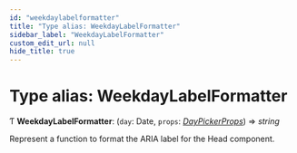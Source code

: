```yaml
---
id: "weekdaylabelformatter"
title: "Type alias: WeekdayLabelFormatter"
sidebar_label: "WeekdayLabelFormatter"
custom_edit_url: null
hide_title: true
---
```


# Type alias: WeekdayLabelFormatter

Ƭ **WeekdayLabelFormatter**: (`day`: Date, `props`: [*DayPickerProps*](../interfaces/daypickerprops.md)) => *string*

Represent a function to format the ARIA label for the Head component.
